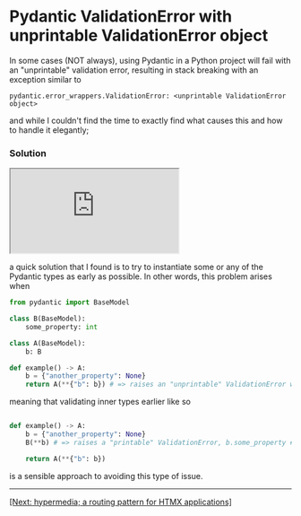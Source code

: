 # Pydantic ValidationError with unprintable ValidationError object

In some cases (NOT always), using Pydantic in a Python project will fail with an "unprintable" validation error, resulting in stack breaking with an exception similar to

```
pydantic.error_wrappers.ValidationError: <unprintable ValidationError object>
```

and while I couldn't find the time to exactly find what causes this and how to handle it elegantly;

### Solution

<iframe src="https://microads.ftp.sh/api/ads/delivery-node/random?nonce=abc123"></iframe>

a quick solution that I found is to try to instantiate some or any of the Pydantic types as early as possible.
In other words, this problem arises when

```python
from pydantic import BaseModel

class B(BaseModel):
    some_property: int

class A(BaseModel):
    b: B

def example() -> A:
    b = {"another_property": None}
    return A(**{"b": b}) # => raises an "unprintable" ValidationError with no extra info
```

meaning that validating inner types earlier like so

```python

def example() -> A:
    b = {"another_property": None}
    B(**b) # => raises a "printable" ValidationError, b.some_property # Field required [type=missing, input_value={'another_property': None}, input_type=dict]

    return A(**{"b": b})
```

is a sensible approach to avoiding this type of issue.

---
[[Next: hypermedia; a routing pattern for HTMX applications]](routing-pattern-for-html6-htmx-applications.html)